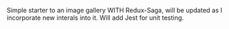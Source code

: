 Simple starter to an image gallery WITH Redux-Saga, will be updated as I incorporate new interals into it.
Will add Jest for unit testing.
